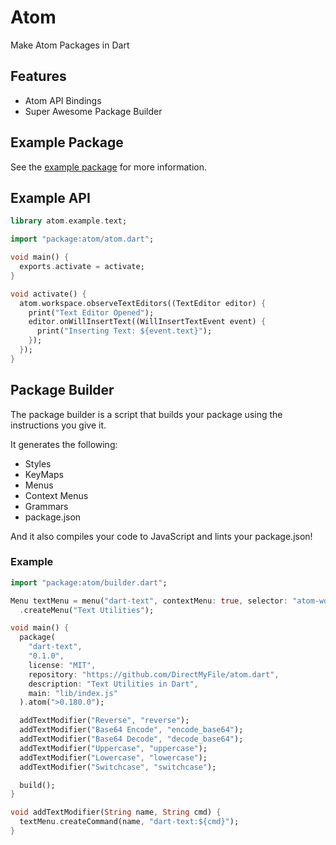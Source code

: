 # Atom

Make Atom Packages in Dart

## Features

- Atom API Bindings
- Super Awesome Package Builder

## Example Package

See the [example package](https://github.com/DirectMyFile/atom.dart/tree/master/example) for more information.

## Example API

```dart
library atom.example.text;

import "package:atom/atom.dart";

void main() {
  exports.activate = activate;
}

void activate() {
  atom.workspace.observeTextEditors((TextEditor editor) {
    print("Text Editor Opened");
    editor.onWillInsertText((WillInsertTextEvent event) {
      print("Inserting Text: ${event.text}");
    });
  });
}
```

## Package Builder

The package builder is a script that builds your package using the instructions you give it.

It generates the following:

- Styles
- KeyMaps
- Menus
- Context Menus
- Grammars
- package.json

And it also compiles your code to JavaScript and lints your package.json!

### Example

```dart
import "package:atom/builder.dart";

Menu textMenu = menu("dart-text", contextMenu: true, selector: "atom-workspace")
  .createMenu("Text Utilities");

void main() {
  package(
    "dart-text",
    "0.1.0",
    license: "MIT",
    repository: "https://github.com/DirectMyFile/atom.dart",
    description: "Text Utilities in Dart",
    main: "lib/index.js"
  ).atom(">0.180.0");

  addTextModifier("Reverse", "reverse");
  addTextModifier("Base64 Encode", "encode_base64");
  addTextModifier("Base64 Decode", "decode_base64");
  addTextModifier("Uppercase", "uppercase");
  addTextModifier("Lowercase", "lowercase");
  addTextModifier("Switchcase", "switchcase");

  build();
}

void addTextModifier(String name, String cmd) {
  textMenu.createCommand(name, "dart-text:${cmd}");
}
```
